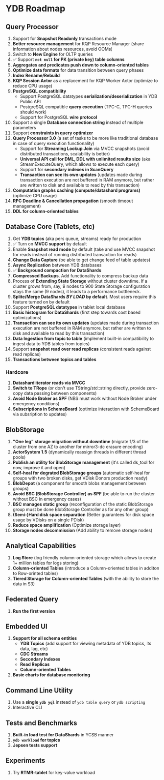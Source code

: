 # YDB Roadmap

## Query Processor
1. Support for **Snapshot Readonly** transactions mode
1. **Better resource management** for KQP Resource Manager (share information about nodes resources, avoid OOMs)
1. Switch to **New Engine** for OLTP queries
1. ✅ Support **`not null` for PK (private key) table columns**
1. **Aggregates and predicates push down to column-oriented tables**
1. **Optimize data formats** for data transition between query phases
1. **Index Rename/Rebuild**
1. **KQP Session Actor** as a replacement for KQP Worker Actor (optimize to reduce CPU usage)
1. **PostgreSQL compatibility**
    * Support PostgreSQL datatypes **serialization/deserialization** in YDB Public API
    * PostgreSQL compatible **query execution** (TPC-C, TPC-H queries should work)
    * Support for PostgreSQL **wire protocol**
1. Support a single **Database connection string** instead of multiple parameters
1. Support **constraints in query optimizer**
1. **Query Processor 3.0** (a set of tasks to be more like traditional database in case of query execution functionality)
    * Support for **Streaming Lookup Join** via MVCC snapshots (avoid distributed transactions, scalability is better)
    * **Universal API call for DML, DDL with unlimited results size** (aka StreamExecuteQuery, which allows to execute each query)
    * Support for **secondary indexes in ScanQuery**
    * **Transaction can see its own updates** (updates made during transaction execution are not buffered in RAM anymore, but rather are written to disk and available to read by this transaction)
1. **Computation graphs caching (compute/datashard programs)** (optimize CPU usage)
1. **RPC Deadline & Cancellation propagation** (smooth timeout management)
1. **DDL for column-oriented tables**

## Database Core (Tablets, etc)
1. Get **YDB topics** (aka pers queue, streams) ready for production
1. ✅ Turn on **MVCC support** by default
1. Enable **Snapshot read mode** by default (take and use MVCC snapshot for reads instead of running distributed transaction for reads)
1. **Change Data Capture** (be able to get change feed of table updates)
1. **Async Replication** between YDB databases
1. ✅ **Background compaction for DataShards**
1. **Compressed Backups**. Add functionality to compress backup data
1. Process of **Extending State Storage** without cluster downtime. If a cluster grows from, say, 9 nodes to 900 State Storage configuration stays the same (9 nodes), it leads to a performance bottleneck.
1. **Splite/Merge DataShards *BY LOAD* by default**. Most users require this feature turned on by default
1. Support **PostgreSQL datatypes** in tablet local database
1. **Basic histogram for DataShards** (first step towards cost based optimizations)
1. **Transaction can see its own updates** (updates made during transaction execution are not buffered in RAM anymore, but rather are written to disk and available to read by this transaction)
1. **Data Ingestion from topic to table** (implement built-in compatibility to ingest data to YDB tables from topics)
1. Support **snapshot read over read replicas** (consistent reads against read replicas)
1. **Transactions between topics and tables**

### Hardcore
1. **Datashard iterator reads via MVCC**
1. **Switch to TRope** (or don't use TString/std::string directly, provide zero-copy data passing between components)
1. **Avoid Node Broker as SPF** (NBS must work without Node Broker under emergency conditions)
1. **Subscriptions in SchemeBoard** (optimize interaction with SchemeBoard via subsription to updates)

## BlobStorage
1. **"One leg" storage migration without downtime** (migrate 1/3 of the cluster from one AZ to another for mirror3-dc erasure encoding)
1. **ActorSystem 1.5** (dynamically reassign threads in different thread pools)
1. **Publish an utility for BlobStorage management** (it's called ds_tool for now, improve it and open)
1. **Self-heal for degrated BlobStorage groups** (automatic self-heal for groups with two broken disks, get VDisk Donors production ready)
1. **BlobDepot** (a component for smooth blobs management between groups)
1. **Avoid BSC (BlobStorage Controller) as SPF** (be able to run the cluster without BSC in emergency cases)
1. **BSC manages static group** (reconfiguration of the static BlobStorage group must be done BlobStorage Controller as for any other group)
1. **(Semi-)Hard disk space separation** (Better guarantees for disk space usage by VDisks on a single PDisk)
1. **Reduce space amplification** (Optimize storage layer)
1. **Storage nodes decommission** (Add ability to remove storage nodes)

## Analytical Capabilities
1. **Log Store** (log friendly column-oriented storage which allows to create 1+ million tables for logs storing)
1. **Column-oriented Tables** (introduce a Column-oriented tables in additon to Row-orinted tables)
1. **Tiered Storage for Column-oriented Tables** (with the ability to store the data in S3)

## Federated Query
1. **Run the first version**

## Embedded UI
1.  **Support for all schema entities**
    * **YDB Topics** (add support for viewing metadata of YDB topics, its data, lag, etc)
    * **CDC Streams**
    * **Secondary Indexes**
    * **Read Replicas**
    * **Column-oriented Tables**
1.  **Basic charts for database monitoring**

## Command Line Utility
1. Use a **single `ydb yql`** instead of `ydb table query` or `ydb scripting`
1. Interactive CLI

## Tests and Benchmarks
1. **Built-in load test for DataShards** in YCSB manner
1. **`ydb workload` for topics**
1. **Jepsen tests support**

## Experiments
1. Try **RTMR-tablet** for key-value workload
